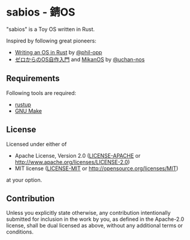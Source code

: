 # sabios - 錆OS

"sabios" is a Toy OS written in Rust.

Inspired by following great pioneers:

* [Writing an OS in Rust][blog-os] by [@phil-opp]
* [ゼロからのOS自作入門][zero-os] and [MikanOS] by [@uchan-nos]

[blog-os]: https://os.phil-opp.com/
[@phil-opp]: https://github.com/phil-opp
[zero-os]: https://zero.osdev.jp/
[MikanOS]: https://github.com/uchan-nos/mikanos
[@uchan-nos]: https://github.com/uchan-nos

## Requirements

Following tools are required:

* [rustup]
* [GNU Make]

[rustup]: https://rustup.rs/
[GNU Make]: https://www.gnu.org/software/make/

## License

Licensed under either of

* Apache License, Version 2.0
  ([LICENSE-APACHE] or <http://www.apache.org/licenses/LICENSE-2.0>)
* MIT license
  ([LICENSE-MIT] or <http://opensource.org/licenses/MIT>)

[LICENSE-APACHE]: LICENSE-APACHE
[LICENSE-MIT]: LICENSE-MIT

at your option.

## Contribution

Unless you explicitly state otherwise, any contribution intentionally submitted for inclusion in the work by you, as defined in the Apache-2.0 license, shall be dual licensed as above, without any additional terms or conditions.
